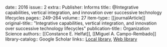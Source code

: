 date:: 2016
issue:: 2
extra:: Publisher: Informs
title:: @Integrative capabilities, vertical integration, and innovation over successive technology lifecycles
pages:: 249–264
volume:: 27
item-type:: [[journalArticle]]
original-title:: "Integrative capabilities, vertical integration, and innovation over successive technology lifecycles"
publication-title:: Organization Science
authors:: [[Constance E. Helfat]], [[Miguel A. Campo-Rembado]]
library-catalog:: Google Scholar
links:: [Local library](zotero://select/library/items/HC5R2NDM), [Web library](https://www.zotero.org/users/6520516/items/HC5R2NDM)
